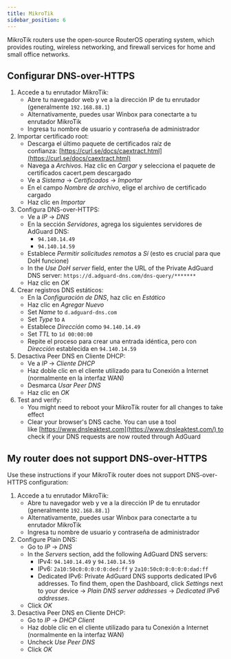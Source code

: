 ```yaml
---
title: MikroTik
sidebar_position: 6
---
```


MikroTik routers use the open-source RouterOS operating system, which provides routing, wireless networking, and firewall services for home and small office networks.

## Configurar DNS-over-HTTPS

1. Accede a tu enrutador MikroTik:
    - Abre tu navegador web y ve a la dirección IP de tu enrutador (generalmente `192.168.88.1`)
    - Alternativamente, puedes usar Winbox para conectarte a tu enrutador MikroTik
    - Ingresa tu nombre de usuario y contraseña de administrador
2. Importar certificado root:
    - Descarga el último paquete de certificados raíz de confianza: [https://curl.se/docs/caextract.html](https://curl.se/docs/caextract.html)
    - Navega a _Archivos_. Haz clic en _Cargar_ y selecciona el paquete de certificados cacert.pem descargado
    - Ve a _Sistema_ → _Certificados_ → _Importar_
    - En el campo _Nombre de archivo_, elige el archivo de certificado cargado
    - Haz clic en _Importar_
3. Configura DNS-over-HTTPS:
    - Ve a _IP_ → _DNS_
    - En la sección _Servidores_, agrega los siguientes servidores de AdGuard DNS:
        - `94.140.14.49`
        - `94.140.14.59`
    - Establece _Permitir solicitudes remotas_ a _Sí_ (esto es crucial para que DoH funcione)
    - In the _Use DoH server_ field, enter the URL of the Private AdGuard DNS server: `https://d.adguard-dns.com/dns-query/*******`
    - Haz clic en _OK_
4. Crear registros DNS estáticos:
    - En la _Configuración de DNS_, haz clic en _Estático_
    - Haz clic en _Agregar Nuevo_
    - Set _Name_ to `d.adguard-dns.com`
    - Set _Type_ to `A`
    - Establece _Dirección_ como `94.140.14.49`
    - Set _TTL_ to `1d 00:00:00`
    - Repite el proceso para crear una entrada idéntica, pero con _Dirección_ establecida en `94.140.14.59`
5. Desactiva Peer DNS en Cliente DHCP:
    - Ve a _IP_ → _Cliente DHCP_
    - Haz doble clic en el cliente utilizado para tu Conexión a Internet (normalmente en la interfaz WAN)
    - Desmarca _Usar Peer DNS_
    - Haz clic en _OK_
6. Test and verify:
    - You might need to reboot your MikroTik router for all changes to take effect
    - Clear your browser's DNS cache. You can use a tool like [https://www.dnsleaktest.com](https://www.dnsleaktest.com/) to check if your DNS requests are now routed through AdGuard

## My router does not support DNS-over-HTTPS

Use these instructions if your MikroTik router does not support DNS-over-HTTPS configuration:

1. Accede a tu enrutador MikroTik:
    - Abre tu navegador web y ve a la dirección IP de tu enrutador (generalmente `192.168.88.1`)
    - Alternativamente, puedes usar Winbox para conectarte a tu enrutador MikroTik
    - Ingresa tu nombre de usuario y contraseña de administrador
2. Configure Plain DNS:
    - Go to _IP_ → _DNS_
    - In the _Servers_ section, add the following AdGuard DNS servers:
        - IPv4: `94.140.14.49` y `94.140.14.59`
        - IPv6: `2a10:50c0:0:0:0:0:ded:ff` y `2a10:50c0:0:0:0:0:dad:ff`
        - Dedicated IPv6: Private AdGuard DNS supports dedicated IPv6 addresses. To find them, open the Dashboard, click _Settings_ next to your device → _Plain DNS server addresses_ → _Dedicated IPv6 addresses_.
    - Click _OK_
3. Desactiva Peer DNS en Cliente DHCP:
    - Go to _IP_ → _DHCP Client_
    - Haz doble clic en el cliente utilizado para tu Conexión a Internet (normalmente en la interfaz WAN)
    - Uncheck _Use Peer DNS_
    - Click _OK_
